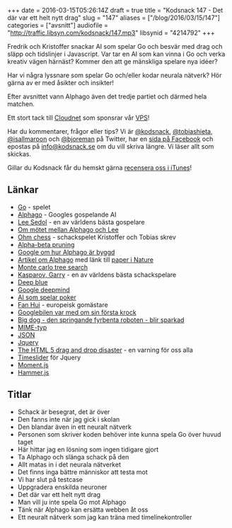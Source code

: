 +++
date = 2016-03-15T05:26:14Z
draft = true
title = "Kodsnack 147 - Det där var ett helt nytt drag"
slug = "147"
aliases = ["/blog/2016/03/15/147"]
categories = ["avsnitt"]
audiofile = "http://traffic.libsyn.com/kodsnack/147.mp3"
libsynid = "4214792"
+++

Fredrik och Kristoffer snackar AI som spelar Go och besvär med drag och släpp och tidslinjer i Javascript. Var tar en AI som kan vinna i Go och verka kreativ vägen härnäst? Kommer den att ge mänskliga spelare nya idéer?

Har vi några lyssnare som spelar Go och/eller kodar neurala nätverk? Hör gärna av er med åsikter och insikter!

Efter avsnittet vann Alphago även det tredje partiet och därmed hela matchen.

Ett stort tack till [Cloudnet](http://www.cloudnet.se) som sponsrar vår [VPS](http://en.wikipedia.org/wiki/Virtual_private_server)!

Har du kommentarer, frågor eller tips? Vi är [@kodsnack](https://www.twitter.com/kodsnack), [@tobiashieta](https://www.twitter.com/tobiashieta), [@isallmaroon](https://www.twitter.com/isallmaroon) och [@bjoreman](https://www.twitter.com/bjoreman) på Twitter, har en [sida på Facebook](https://www.facebook.com/kodsnack) och epostas på [info@kodsnack.se](mailto:info@kodsnack.se) om du vill skriva längre. Vi läser allt som skickas.

Gillar du Kodsnack får du hemskt gärna [recensera oss i iTunes](http://itunes.apple.com/se/podcast/kodsnack/id561631498?l=en)!

## Länkar ##
* [Go](https://en.wikipedia.org/wiki/Go_%28game%29) - spelet
* [Alphago](https://deepmind.com/alpha-go.html) - Googles gospelande AI
* [Lee Sedol](https://en.wikipedia.org/wiki/Lee_Sedol) - en av världens bästa gospelare
* [Om mötet mellan Alphago och Lee](https://gogameguru.com/tag/deepmind-alphago-lee-sedol/)
* [Ohm chess](https://ohminteractive.wordpress.com/ohmchesshd/) - schackspelet Kristoffer och Tobias skrev
* [Alpha-beta pruning](https://en.wikipedia.org/wiki/Alpha%E2%80%93beta_pruning)
* [Google om hur Alphago är byggd](http://googleresearch.blogspot.se/2016/01/alphago-mastering-ancient-game-of-go.html)
* [Artikel om Alphago](http://googleresearch.blogspot.se/2016/01/alphago-mastering-ancient-game-of-go.html) med länk till [paper i Nature](http://www.nature.com/nature/journal/v529/n7587/full/nature16961.html)
* [Monte carlo tree search](https://en.wikipedia.org/wiki/Monte_Carlo_tree_search)
* [Kasparov, Garry](https://en.wikipedia.org/wiki/Garry_Kasparov) - en av världens bästa schackspelare
* [Deep blue](https://en.wikipedia.org/wiki/Deep_Blue_%28chess_computer%29)
* [Google deepmind](https://deepmind.com)
* [AI som spelar poker](https://en.wikipedia.org/wiki/Computer_poker_players#Artificial_Intelligence)
* [Fan Hui](https://en.wikipedia.org/wiki/Fan_Hui) - europeisk gomästare
* [Googlebilen var med om sin första krock](http://www.wired.com/2016/02/googles-self-driving-car-may-caused-first-crash/)
* [Big dog - den springande fyrbenta roboten - blir sparkad](https://youtu.be/cNZPRsrwumQ?t=34s)
* [MIME-typ](https://en.wikipedia.org/wiki/MIME#Content-Type)
* [JSON](http://www.json.org/)
* [Jquery](https://en.wikipedia.org/wiki/JQuery)
* [The HTML 5 drag and drop disaster](http://www.quirksmode.org/blog/archives/2009/09/the_html5_drag.html) - en varning för oss alla
* [Timeslider](http://visjs.org/) för Jquery
* [Moment.js](http://momentjs.com/)
* [Hammer.js](http://hammerjs.github.io/)

## Titlar ##
* Schack är besegrat, det är över
* Den fanns inte när jag gick i skolan
* Den blandar även in ett neuralt nätverk
* Personen som skriver koden behöver inte kunna spela Go över huvud taget
* Här hittar jag en lösning som ingen tidigare gjort
* Ta Alphago och slänga schack på den
* Allt matas in i det neurala nätverket
* Det finns inga bättre människor att testa mot
* Vi har slut på testcase
* Uppgradera enskilda neuroner
* Det där var ett helt nytt drag
* Man vill ju inte spela Go mot Alphago
* Tänk när Alphago kan ersätta webben åt oss
* Ett neuralt nätverk som jag kan träna med timelinekontroller